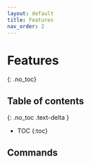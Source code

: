 ```yaml
---
layout: default
title: Features
nav_order: 2
---
```



# Features
{: .no_toc}

## Table of contents
{: .no_toc .text-delta }


-  TOC
{:toc}

## Commands

